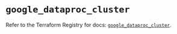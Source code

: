 # `google_dataproc_cluster`

Refer to the Terraform Registry for docs: [`google_dataproc_cluster`](https://registry.terraform.io/providers/hashicorp/google-beta/6.11.0/docs/resources/google_dataproc_cluster).
